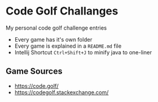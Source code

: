 # Code Golf Challanges
My personal code golf challenge entries

- Every game has it's own folder
- Every game is explained in a `README.md` file
- Intellij Shortcut `Ctrl+Shift+J` to minify java to one-liner

## Game Sources
- https://code.golf/
- https://codegolf.stackexchange.com/
